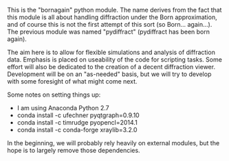 This is the "bornagain" python module.  The name derives from the fact that this module is all about handling diffraction under the Born approximation, and of course this is not the first attempt of this sort (so Born... again...).  The previous module was named "pydiffract" (pydiffract has been born again).  

The aim here is to allow for flexible simulations and analysis of diffraction data.  Emphasis is placed on useability of the code for scripting tasks.  Some effort will also be dedicated to the creation of a decent diffraction viewer.  Development will be on an "as-needed" basis, but we will try to develop with some foresight of what might come next.

Some notes on setting things up:
- I am using Anaconda Python 2.7
- conda install -c ufechner pyqtgraph=0.9.10
- conda install -c timrudge pyopencl=2014.1
- conda install -c conda-forge xraylib=3.2.0

In the beginning, we will probably rely heavily on external modules, but the hope is to largely remove those dependencies.